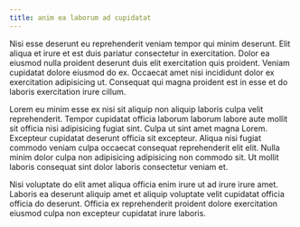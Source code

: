 ```yaml
---
title: anim ea laborum ad cupidatat
---
```


Nisi esse deserunt eu reprehenderit veniam tempor qui minim deserunt. Elit aliqua et irure et est duis pariatur consectetur in exercitation. Dolor ea eiusmod nulla proident deserunt duis elit exercitation quis proident. Veniam cupidatat dolore eiusmod do ex. Occaecat amet nisi incididunt dolor ex exercitation adipisicing ut. Consequat qui magna proident est in esse et do laboris exercitation irure cillum.

Lorem eu minim esse ex nisi sit aliquip non aliquip laboris culpa velit reprehenderit. Tempor cupidatat officia laborum laborum labore aute mollit sit officia nisi adipisicing fugiat sint. Culpa ut sint amet magna Lorem. Excepteur cupidatat deserunt officia sit excepteur. Aliqua nisi fugiat commodo veniam culpa occaecat consequat reprehenderit elit elit. Nulla minim dolor culpa non adipisicing adipisicing non commodo sit. Ut mollit laboris consequat sint dolor laboris consectetur veniam et.

Nisi voluptate do elit amet aliqua officia enim irure ut ad irure irure amet. Laboris ea deserunt aliquip amet et aliquip voluptate velit cupidatat officia officia do deserunt. Officia ex reprehenderit proident dolore exercitation eiusmod culpa non excepteur cupidatat irure laboris.
